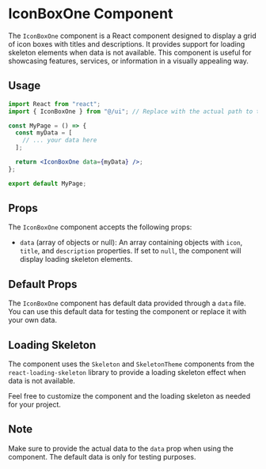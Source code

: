 # IconBoxOne Component

The `IconBoxOne` component is a React component designed to display a grid of icon boxes with titles and descriptions. It provides support for loading skeleton elements when data is not available.
This component is useful for showcasing features, services, or information in a visually appealing way.

## Usage

```jsx
import React from "react";
import { IconBoxOne } from "@/ui"; // Replace with the actual path to the IconBoxOne component

const MyPage = () => {
  const myData = [
    // ... your data here
  ];

  return <IconBoxOne data={myData} />;
};

export default MyPage;
```

## Props

The `IconBoxOne` component accepts the following props:

- `data` (array of objects or null): An array containing objects with `icon`, `title`, and `description` properties. If set to `null`, the component will display loading skeleton elements.

## Default Props

The `IconBoxOne` component has default data provided through a `data` file. You can use this default data for testing the component or replace it with your own data.

## Loading Skeleton

The component uses the `Skeleton` and `SkeletonTheme` components from the `react-loading-skeleton` library to provide a loading skeleton effect when data is not available.

Feel free to customize the component and the loading skeleton as needed for your project.

## Note

Make sure to provide the actual data to the `data` prop when using the component. The default data is only for testing purposes.